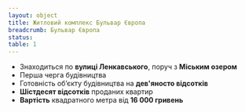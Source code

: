 ```yaml
---
layout: object
title: Житловий комплекс Бульвар Європа
breadcrumb: Бульвар Європа
status:
table: 1
---
```


<ul class="list-group list-group-flush">
  <li class="list-group-item">Знаходиться по <b>вулиці Ленкавського</b>, поруч з <strong>Міським озером</strong></li>
  <li class="list-group-item">Перша черга будівництва</li>
  <li class="list-group-item">Готовність об’єкту будівництва на <b>дев'яносто відсотків</b></li>
  <li class="list-group-item"><b>Шістдесят відсотків</b> проданих квартир</li>
  <li class="list-group-item"><b>Вартість</b> квадратного метра від <b>16 000 гривень</b></li>
</ul>
